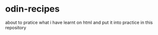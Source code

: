 # odin-recipes 
about to pratice what i have learnt on html and put it into practice in this repository
